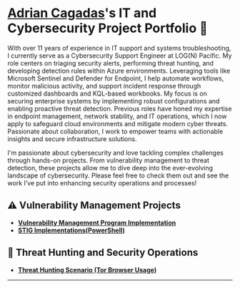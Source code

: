 # <a href="https://www.linkedin.com/in/adrian-cagadas-8b8927128/">Adrian Cagadas</a>'s IT and Cybersecurity Project Portfolio 🔐

With over 11 years of experience in IT support and systems troubleshooting, I currently serve as a Cybersecurity Support Engineer at LOG(N) Pacific. My role centers on triaging security alerts, performing threat hunting, and developing detection rules within Azure environments. Leveraging tools like Microsoft Sentinel and Defender for Endpoint, I help automate workflows, monitor malicious activity, and support incident response through customized dashboards and KQL-based workbooks. My focus is on securing enterprise systems by implementing robust configurations and enabling proactive threat detection. Previous roles have honed my expertise in endpoint management, network stability, and IT operations, which I now apply to safeguard cloud environments and mitigate modern cyber threats. Passionate about collaboration, I work to empower teams with actionable insights and secure infrastructure solutions.

I'm passionate about cybersecurity and love tackling complex challenges through hands-on projects. From vulnerability management to threat detection, these projects allow me to dive deep into the ever-evolving landscape of cybersecurity. Please feel free to check them out and see the work I’ve put into enhancing security operations and processes!


## ⚠️ Vulnerability Management Projects

- **[Vulnerability Management Program Implementation](https://github.com/adrian1668/vulnerability-management-program)**
- **[STIG Implementations(PowerShell)](https://github.com/adrian1668/STIG-Implementation)**

## 🚨 Threat Hunting and Security Operations

- **[Threat Hunting Scenario (Tor Browser Usage)](https://github.com/joshmadakor0/threat-hunting-scenario-tor)**

<hr/>

